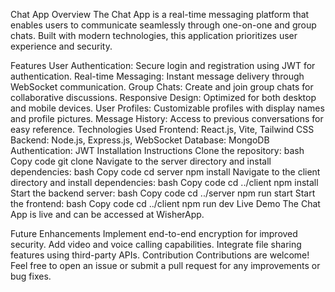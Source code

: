 Chat App
Overview
The Chat App is a real-time messaging platform that enables users to communicate seamlessly through one-on-one and group chats. Built with modern technologies, this application prioritizes user experience and security.

Features
User Authentication: Secure login and registration using JWT for authentication.
Real-time Messaging: Instant message delivery through WebSocket communication.
Group Chats: Create and join group chats for collaborative discussions.
Responsive Design: Optimized for both desktop and mobile devices.
User Profiles: Customizable profiles with display names and profile pictures.
Message History: Access to previous conversations for easy reference.
Technologies Used
Frontend: React.js, Vite, Tailwind CSS
Backend: Node.js, Express.js, WebSocket
Database: MongoDB
Authentication: JWT
Installation Instructions
Clone the repository:
bash
Copy code
git clone <repository-url>
Navigate to the server directory and install dependencies:
bash
Copy code
cd server
npm install
Navigate to the client directory and install dependencies:
bash
Copy code
cd ../client
npm install
Start the backend server:
bash
Copy code
cd ../server
npm run start
Start the frontend:
bash
Copy code
cd ../client
npm run dev
Live Demo
The Chat App is live and can be accessed at WisherApp.

Future Enhancements
Implement end-to-end encryption for improved security.
Add video and voice calling capabilities.
Integrate file sharing features using third-party APIs.
Contribution
Contributions are welcome! Feel free to open an issue or submit a pull request for any improvements or bug fixes.
